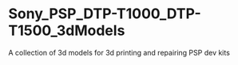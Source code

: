 # Sony_PSP_DTP-T1000_DTP-T1500_3dModels
A collection of 3d models for 3d printing and repairing PSP dev kits
